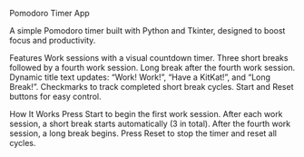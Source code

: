 Pomodoro Timer App

A simple Pomodoro timer built with Python and Tkinter, designed to boost focus and productivity.

Features
Work sessions with a visual countdown timer.
Three short breaks followed by a fourth work session.
Long break after the fourth work session.
Dynamic title text updates: “Work! Work!”, “Have a KitKat!”, and “Long Break!”.
Checkmarks to track completed short break cycles.
Start and Reset buttons for easy control.

How It Works
Press Start to begin the first work session.
After each work session, a short break starts automatically (3 in total).
After the fourth work session, a long break begins.
Press Reset to stop the timer and reset all cycles.
